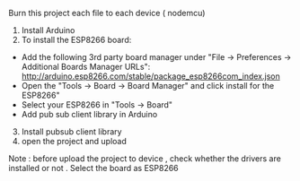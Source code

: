Burn this project each file to each device ( nodemcu)

1. Install Arduino
2. To install the ESP8266 board:
  - Add the following 3rd party board manager under "File -> Preferences -> Additional Boards Manager URLs":
       http://arduino.esp8266.com/stable/package_esp8266com_index.json
  - Open the "Tools -> Board -> Board Manager" and click install for the ESP8266"
  - Select your ESP8266 in "Tools -> Board"
  - Add pub sub client library in Arduino
3. Install pubsub client library
4. open the project and upload

Note : before upload the project to device , check whether the drivers are installed or not . Select the board as ESP8266


